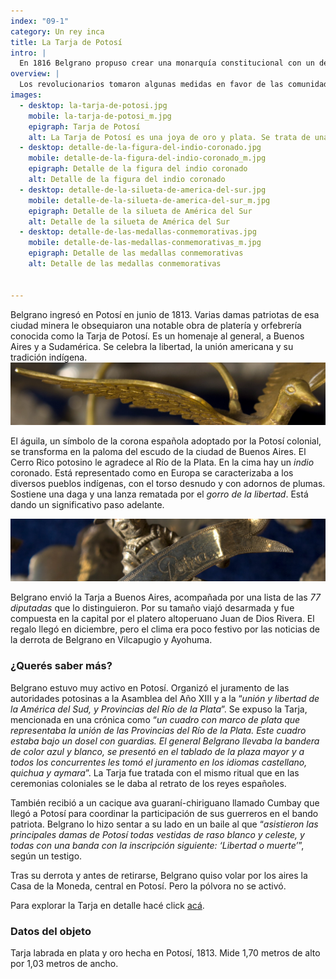 ```yaml
---
index: "09-1"
category: Un rey inca
title: La Tarja de Potosí
intro: |
  En 1816 Belgrano propuso crear una monarquía constitucional con un descendiente de los incas como rey. Reivindicaba así el pasado americano y buscaba el apoyo indígena.
overview: |
  Los revolucionarios tomaron algunas medidas en favor de las comunidades indígenas, como la abolición del tributo, la mita y el servicio personal. También propagaron un discurso igualitario y celebraron una identidad americana reivindicando el pasado indígena. Esto fue evidente en la campaña de Belgrano al Alto Perú de 1813.
images:
  - desktop: la-tarja-de-potosi.jpg
    mobile: la-tarja-de-potosi_m.jpg  
    epigraph: Tarja de Potosí
    alt: La Tarja de Potosí es una joya de oro y plata. Se trata de una compleja obra que reúne piezas que representan follajes, frutas, flores, animales y figuras humanas, que se sobreponen las unas a las otras para constituir un todo. En el centro hay un escudo de oro grabado con el mensaje de las damas potosinas a Belgrano.
  - desktop: detalle-de-la-figura-del-indio-coronado.jpg
    mobile: detalle-de-la-figura-del-indio-coronado_m.jpg  
    epigraph: Detalle de la figura del indio coronado
    alt: Detalle de la figura del indio coronado 
  - desktop: detalle-de-la-silueta-de-america-del-sur.jpg
    mobile: detalle-de-la-silueta-de-america-del-sur_m.jpg  
    epigraph: Detalle de la silueta de América del Sur
    alt: Detalle de la silueta de América del Sur
  - desktop: detalle-de-las-medallas-conmemorativas.jpg
    mobile: detalle-de-las-medallas-conmemorativas_m.jpg  
    epigraph: Detalle de las medallas conmemorativas
    alt: Detalle de las medallas conmemorativas


---
```


Belgrano ingresó en Potosí en junio de 1813. Varias damas patriotas de esa ciudad minera le obsequiaron una notable obra de platería y orfebrería conocida como la Tarja de Potosí. Es un homenaje al general, a Buenos Aires y a Sudamérica. Se celebra la libertad, la unión americana y su tradición indígena.
![Detalle del objeto](./eje09-1-a.jpg)

El águila, un símbolo de la corona española adoptado por la Potosí colonial, se transforma en la paloma del escudo de la ciudad de Buenos Aires. El Cerro Rico potosino le agradece al Río de la Plata. En la cima hay un *indio* coronado. Está representado como en Europa se caracterizaba a los diversos pueblos indígenas, con el torso desnudo y con adornos de plumas. Sostiene una daga y una lanza rematada por el *gorro de la libertad*. Está dando un significativo paso adelante.

![Detalle del objeto](./eje09-1-b.jpg)

Belgrano envió la Tarja a Buenos Aires, acompañada por una lista de las *77 diputadas* que lo distinguieron. Por su tamaño viajó desarmada y fue compuesta en la capital por el platero altoperuano Juan de Dios Rivera. El regalo llegó en diciembre, pero el clima era poco festivo por las noticias de la derrota de Belgrano en Vilcapugio y Ayohuma.

### ¿Querés saber más?
Belgrano estuvo muy activo en Potosí. Organizó el juramento de las autoridades potosinas a la Asamblea del Año XIII y a la “*unión y libertad de la América del Sud, y Provincias del Río de la Plata*”. Se expuso la Tarja, mencionada en una crónica como “*un cuadro con marco de plata que representaba la unión de las Provincias del Río de la Plata. Este cuadro estaba bajo un dosel con guardias. El general Belgrano llevaba la bandera de color azul y blanco, se presentó en el tablado de la plaza mayor y a todos los concurrentes les tomó el juramento en los idiomas castellano, quichua y aymara*”. La Tarja fue tratada con el mismo ritual que en las ceremonias coloniales se le daba al retrato de los reyes españoles.

También recibió a un cacique ava guaraní-chiriguano llamado Cumbay que llegó a Potosí para coordinar la participación de sus guerreros en el bando patriota. Belgrano lo hizo sentar a su lado en un baile al que “*asistieron las principales damas de Potosí todas vestidas de raso blanco y celeste, y todas con una banda con la inscripción siguiente: ‘Libertad o muerte’*”, según un testigo.

Tras su derrota y antes de retirarse, Belgrano quiso volar por los aires la Casa de la Moneda, central en Potosí. Pero la pólvora no se activó.

Para explorar la Tarja en detalle hacé click [acá](/TarjaDePotosi_MHN.pdf).


### Datos del objeto
Tarja labrada en plata y oro hecha en Potosí, 1813. Mide 1,70 metros de alto por 1,03 metros de ancho.

